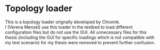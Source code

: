 # Topology loader 

This is a topology loader orignally developed by Chromik. <br>
I (Verena Menzel) use this loader in the testbed to load different configuration files but do not use the GUI. All unnecessary files for this thesis (including the GUI for specific loadings which is not compatible with my test scenario) for my thesis were removed to prevent further confusion. 